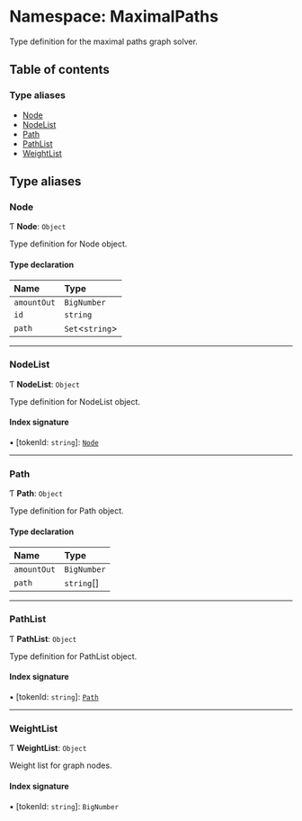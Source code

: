 # Namespace: MaximalPaths

Type definition for the maximal paths graph solver.

## Table of contents

### Type aliases

- [Node](MaximalPaths.md#node)
- [NodeList](MaximalPaths.md#nodelist)
- [Path](MaximalPaths.md#path)
- [PathList](MaximalPaths.md#pathlist)
- [WeightList](MaximalPaths.md#weightlist)

## Type aliases

### Node

Ƭ **Node**: `Object`

Type definition for Node object.

#### Type declaration

| Name | Type |
| :------ | :------ |
| `amountOut` | `BigNumber` |
| `id` | `string` |
| `path` | `Set`<`string`\> |

___

### NodeList

Ƭ **NodeList**: `Object`

Type definition for NodeList object.

#### Index signature

▪ [tokenId: `string`]: [`Node`](MaximalPaths.md#node)

___

### Path

Ƭ **Path**: `Object`

Type definition for Path object.

#### Type declaration

| Name | Type |
| :------ | :------ |
| `amountOut` | `BigNumber` |
| `path` | `string`[] |

___

### PathList

Ƭ **PathList**: `Object`

Type definition for PathList object.

#### Index signature

▪ [tokenId: `string`]: [`Path`](MaximalPaths.md#path)

___

### WeightList

Ƭ **WeightList**: `Object`

Weight list for graph nodes.

#### Index signature

▪ [tokenId: `string`]: `BigNumber`
